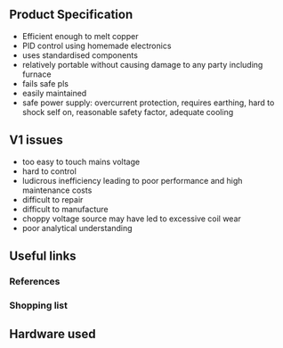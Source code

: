 
## Product Specification

- Efficient enough to melt copper
- PID control using homemade electronics
- uses standardised components
- relatively portable without causing damage to any party including furnace
- fails safe pls
- easily maintained
- safe power supply: overcurrent protection, requires earthing, hard to shock self on, reasonable safety factor, adequate cooling


## V1 issues
- too easy to touch mains voltage
- hard to control
- ludicrous inefficiency leading to poor performance and high maintenance costs
- difficult to repair
- difficult to manufacture
- choppy voltage source may have led to excessive coil wear
- poor analytical understanding


## Useful links

### References


### Shopping list



## Hardware used



